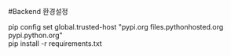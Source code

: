 #Backend 환경설정

pip config set global.trusted-host "pypi.org files.pythonhosted.org pypi.python.org"  
pip install -r requirements.txt

